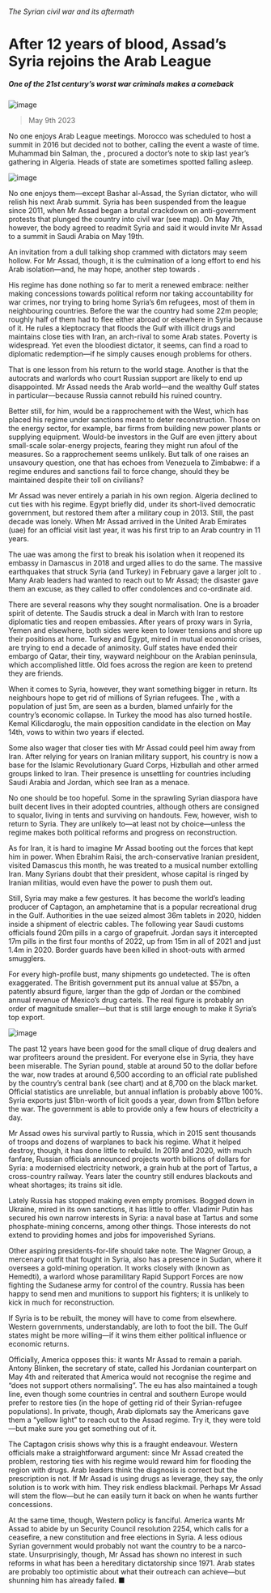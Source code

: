 ###### The Syrian civil war and its aftermath
# After 12 years of blood, Assad’s Syria rejoins the Arab League 
##### One of the 21st century’s worst war criminals makes a comeback 
![image](images/20230513_IRP501.jpg) 
> May 9th 2023 
No one enjoys Arab League meetings. Morocco was scheduled to host a summit in 2016 but decided not to bother, calling the event a waste of time. Muhammad bin Salman, the , procured a doctor’s note to skip last year’s gathering in Algeria. Heads of state are sometimes spotted falling asleep.
![image](images/20230513_IRM925.png) 

No one enjoys them—except Bashar al-Assad, the Syrian dictator, who will relish his next Arab summit. Syria has been suspended from the league since 2011, when Mr Assad began a brutal crackdown on anti-government protests that plunged the country into civil war (see map). On May 7th, however, the body agreed to readmit Syria and said it would invite Mr Assad to a summit in Saudi Arabia on May 19th.
An invitation from a dull talking shop crammed with dictators may seem hollow. For Mr Assad, though, it is the culmination of a long effort to end his Arab isolation—and, he may hope, another step towards .
His regime has done nothing so far to merit a renewed embrace: neither making concessions towards political reform nor taking accountability for war crimes, nor trying to bring home Syria’s 6m refugees, most of them in neighbouring countries. Before the war the country had some 22m people; roughly half of them had to flee either abroad or elsewhere in Syria because of it. He rules a kleptocracy that floods the Gulf with illicit drugs and maintains close ties with Iran, an arch-rival to some Arab states. Poverty is widespread. Yet even the bloodiest dictator, it seems, can find a road to diplomatic redemption—if he simply causes enough problems for others.
That is one lesson from his return to the world stage. Another is that the autocrats and warlords who court Russian support are likely to end up disappointed. Mr Assad needs the Arab world—and the wealthy Gulf states in particular—because Russia cannot rebuild his ruined country.
Better still, for him, would be a rapprochement with the West, which has placed his regime under sanctions meant to deter reconstruction. Those on the energy sector, for example, bar firms from building new power plants or supplying equipment. Would-be investors in the Gulf are even jittery about small-scale solar-energy projects, fearing they might run afoul of the measures. So a rapprochement seems unlikely. But talk of one raises an unsavoury question, one that has echoes from Venezuela to Zimbabwe: if a regime endures and sanctions fail to force change, should they be maintained despite their toll on civilians?
Mr Assad was never entirely a pariah in his own region. Algeria declined to cut ties with his regime. Egypt briefly did, under its short-lived democratic government, but restored them after a military coup in 2013. Still, the past decade was lonely. When Mr Assad arrived in the United Arab Emirates (uae) for an official visit last year, it was his first trip to an Arab country in 11 years.
The uae was among the first to break his isolation when it reopened its embassy in Damascus in 2018 and urged allies to do the same. The massive earthquakes that struck Syria (and Turkey) in February gave a larger jolt to . Many Arab leaders had wanted to reach out to Mr Assad; the disaster gave them an excuse, as they called to offer condolences and co-ordinate aid.
There are several reasons why they sought normalisation. One is a broader spirit of detente. The Saudis struck a deal in March with Iran to restore diplomatic ties and reopen embassies. After years of proxy wars in Syria, Yemen and elsewhere, both sides were keen to lower tensions and shore up their positions at home. Turkey and Egypt, mired in mutual economic crises, are trying to end a decade of animosity. Gulf states have ended their embargo of Qatar, their tiny, wayward neighbour on the Arabian peninsula, which accomplished little. Old foes across the region are keen to pretend they are friends.
When it comes to Syria, however, they want something bigger in return. Its neighbours hope to get rid of millions of Syrian refugees. The , with a population of just 5m, are seen as a burden, blamed unfairly for the country’s economic collapse. In Turkey the mood has also turned hostile. Kemal Kilicdaroglu, the main opposition candidate in the election on May 14th, vows to  within two years if elected.
Some also wager that closer ties with Mr Assad could peel him away from Iran. After relying for years on Iranian military support, his country is now a base for the Islamic Revolutionary Guard Corps, Hizbullah and other armed groups linked to Iran. Their presence is unsettling for countries including Saudi Arabia and Jordan, which see Iran as a menace.
No one should be too hopeful. Some in the sprawling Syrian diaspora have built decent lives in their adopted countries, although others are consigned to squalor, living in tents and surviving on handouts. Few, however, wish to return to Syria. They are unlikely to—at least not by choice—unless the regime makes both political reforms and progress on reconstruction.
As for Iran, it is hard to imagine Mr Assad booting out the forces that kept him in power. When Ebrahim Raisi, the arch-conservative Iranian president, visited Damascus this month, he was treated to a musical number extolling Iran. Many Syrians doubt that their president, whose capital is ringed by Iranian militias, would even have the power to push them out.
Still, Syria may make a few gestures. It has become the world’s leading producer of Captagon, an amphetamine that is a popular recreational drug in the Gulf. Authorities in the uae seized almost 36m tablets in 2020, hidden inside a shipment of electric cables. The following year Saudi customs officials found 20m pills in a cargo of grapefruit. Jordan says it intercepted 17m pills in the first four months of 2022, up from 15m in all of 2021 and just 1.4m in 2020. Border guards have been killed in shoot-outs with armed smugglers.
For every high-profile bust, many shipments go undetected. The  is often exaggerated. The British government put its annual value at $57bn, a patently absurd figure, larger than the gdp of Jordan or the combined annual revenue of Mexico’s drug cartels. The real figure is probably an order of magnitude smaller—but that is still large enough to make it Syria’s top export.
![image](images/20230513_IRC123.png) 

The past 12 years have been good for the small clique of drug dealers and war profiteers around the president. For everyone else in Syria, they have been miserable. The Syrian pound, stable at around 50 to the dollar before the war, now trades at around 6,500 according to an official rate published by the country’s central bank (see chart) and at 8,700 on the black market. Official statistics are unreliable, but annual inflation is probably above 100%. Syria exports just $1bn-worth of licit goods a year, down from $11bn before the war. The government is able to provide only a few hours of electricity a day.
Mr Assad owes his survival partly to Russia, which in 2015 sent thousands of troops and dozens of warplanes to back his regime. What it helped destroy, though, it has done little to rebuild. In 2019 and 2020, with much fanfare, Russian officials announced projects worth billions of dollars for Syria: a modernised electricity network, a grain hub at the port of Tartus, a cross-country railway. Years later the country still endures blackouts and wheat shortages; its trains sit idle.
Lately Russia has stopped making even empty promises. Bogged down in Ukraine, mired in its own sanctions, it has little to offer. Vladimir Putin has secured his own narrow interests in Syria: a naval base at Tartus and some phosphate-mining concerns, among other things. Those interests do not extend to providing homes and jobs for impoverished Syrians.
Other aspiring presidents-for-life should take note. The Wagner Group, a mercenary outfit that fought in Syria, also has a presence in Sudan, where it oversees a gold-mining operation. It works closely with  (known as Hemedti), a warlord whose paramilitary Rapid Support Forces are now fighting the Sudanese army for control of the country. Russia has been happy to send men and munitions to support his fighters; it is unlikely to kick in much for reconstruction.
If Syria is to be rebuilt, the money will have to come from elsewhere. Western governments, understandably, are loth to foot the bill. The Gulf states might be more willing—if it wins them either political influence or economic returns.
Officially, America opposes this: it wants Mr Assad to remain a pariah. Antony Blinken, the secretary of state, called his Jordanian counterpart on May 4th and reiterated that America would not recognise the regime and “does not support others normalising”. The eu has also maintained a tough line, even though some countries in central and southern Europe would prefer to restore ties (in the hope of getting rid of their Syrian-refugee populations). In private, though, Arab diplomats say the Americans gave them a “yellow light” to reach out to the Assad regime. Try it, they were told—but make sure you get something out of it. 
The Captagon crisis shows why this is a fraught endeavour. Western officials make a straightforward argument: since Mr Assad created the problem, restoring ties with his regime would reward him for flooding the region with drugs. Arab leaders think the diagnosis is correct but the prescription is not. If Mr Assad is using drugs as leverage, they say, the only solution is to work with him. They risk endless blackmail. Perhaps Mr Assad will stem the flow—but he can easily turn it back on when he wants further concessions.
At the same time, though, Western policy is fanciful. America wants Mr Assad to abide by un Security Council resolution 2254, which calls for a ceasefire, a new constitution and free elections in Syria. A less odious Syrian government would probably not want the country to be a narco-state. Unsurprisingly, though, Mr Assad has shown no interest in such reforms in what has been a hereditary dictatorship since 1971. Arab states are probably too optimistic about what their outreach can achieve—but shunning him has already failed. ■
